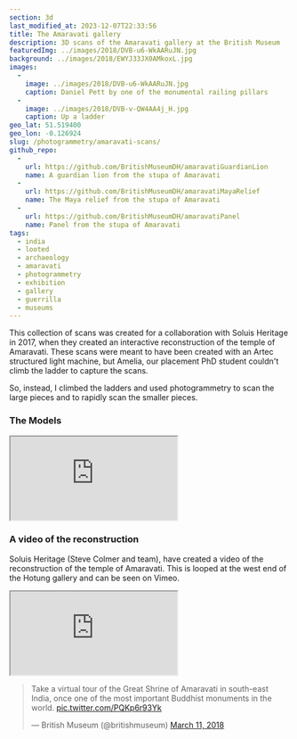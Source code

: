 ```yaml
---
section: 3d
last_modified_at: 2023-12-07T22:33:56
title: The Amaravati gallery
description: 3D scans of the Amaravati gallery at the British Museum
featuredImg: ../images/2018/DVB-u6-WkAARuJN.jpg
background: ../images/2018/EWYJ33JX0AMkoxL.jpg
images: 
  - 
    image: ../images/2018/DVB-u6-WkAARuJN.jpg
    caption: Daniel Pett by one of the monumental railing pillars
  - 
    image: ../images/2018/DVB-v-QW4AA4j_H.jpg
    caption: Up a ladder
geo_lat: 51.519400
geo_lon: -0.126924
slug: /photogrammetry/amaravati-scans/
github_repo:
  -
    url: https://github.com/BritishMuseumDH/amaravatiGuardianLion
    name: A guardian lion from the stupa of Amaravati
  -
    url: https://github.com/BritishMuseumDH/amaravatiMayaRelief
    name: The Maya relief from the stupa of Amaravati
  -
    url: https://github.com/BritishMuseumDH/amaravatiPanel
    name: Panel from the stupa of Amaravati
tags:
  - india
  - looted
  - archaeology
  - amaravati
  - photogrammetry
  - exhibition
  - gallery
  - guerrilla
  - museums
---
```

This collection of scans was created for a collaboration with Soluis Heritage in 2017, when 
they created an interactive reconstruction of the temple of Amaravati. These scans were meant to 
have been created with an Artec structured light machine, but Amelia, our placement PhD student
couldn't climb the ladder to capture the scans. 

So, instead, I climbed the ladders and used photogrammetry to scan the large pieces and to rapidly scan the 
smaller pieces.

### The Models 

<div class="ratio ratio-1x1 my-2">
    <iframe title="A 3D model"  
            src="https://sketchfab.com/playlists/embed?collection=131719c4c31e47e5a40307d7dcc70709"  
            allow="autoplay; fullscreen; vr" 
            mozallowfullscreen="true" 
            webkitallowfullscreen="true"></iframe>
</div>

### A video of the reconstruction

Soluis Heritage (Steve Colmer and team), have created a video of the reconstruction of the temple of Amaravati.
This is looped at the west end of the Hotung gallery and can be seen on Vimeo.

<div class="ratio-16x9 ratio my-2">
    <iframe src="https://player.vimeo.com/video/253987217?h=42e80284d8"  allow="autoplay; fullscreen; picture-in-picture" allowfullscreen></iframe>
</div>

<blockquote class="twitter-tweet"><p lang="en" dir="ltr">Take a virtual tour of the Great Shrine of Amaravati in south-east India, once one of the most important Buddhist monuments in the world. <a href="https://t.co/PQKp6r93Yk">pic.twitter.com/PQKp6r93Yk</a></p>&mdash; British Museum (@britishmuseum) <a href="https://twitter.com/britishmuseum/status/972796041413251073?ref_src=twsrc%5Etfw">March 11, 2018</a></blockquote> <script async src="https://platform.twitter.com/widgets.js" charset="utf-8"></script>